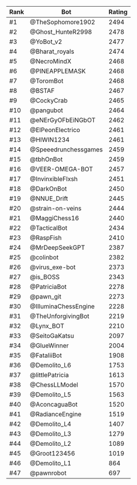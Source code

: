 Rank|Bot|Rating
---|---|---
#1|@TheSophomore1902|2494
#2|@Ghost_HunteR2998|2478
#3|@YoBot_v2|2477
#4|@Bharat_royals|2474
#5|@NecroMindX|2468
#6|@PINEAPPLEMASK|2468
#7|@ToromBot|2468
#8|@BSTAF|2467
#9|@CockyCrab|2465
#10|@pangubot|2464
#11|@eNErGyOFbEiNGbOT|2462
#12|@ElPeonElectrico|2461
#13|@HIWIN1234|2461
#14|@Speeedrunchessgames|2459
#15|@tbhOnBot|2459
#16|@VEER-OMEGA-BOT|2457
#17|@InvinxibleFlxsh|2451
#18|@DarkOnBot|2450
#19|@NNUE_Drift|2445
#20|@strain-on-veins|2444
#21|@MaggiChess16|2440
#22|@TacticalBot|2434
#23|@RaspFish|2410
#24|@MrDeepSeekGPT|2387
#25|@colinbot|2382
#26|@virus_exe-bot|2373
#27|@is_BOSS|2343
#28|@PatriciaBot|2278
#29|@pawn_git|2273
#30|@IlluminaChessEngine|2228
#31|@TheUnforgivingBot|2219
#32|@Lynx_BOT|2210
#33|@SeitoGaKatsu|2097
#34|@GlueWinner|2004
#35|@FataliiBot|1908
#36|@Demolito_L6|1753
#37|@littlePatricia|1613
#38|@ChessLLModel|1570
#39|@Demolito_L5|1563
#40|@AconcaguaBot|1520
#41|@RadianceEngine|1519
#42|@Demolito_L4|1407
#43|@Demolito_L3|1279
#44|@Demolito_L2|1089
#45|@Groot123456|1019
#46|@Demolito_L1|864
#47|@pawnrobot|697
